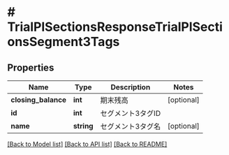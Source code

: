 # # TrialPlSectionsResponseTrialPlSectionsSegment3Tags

## Properties

Name | Type | Description | Notes
------------ | ------------- | ------------- | -------------
**closing_balance** | **int** | 期末残高 | [optional]
**id** | **int** | セグメント3タグID |
**name** | **string** | セグメント3タグ名 | [optional]

[[Back to Model list]](../../README.md#models) [[Back to API list]](../../README.md#endpoints) [[Back to README]](../../README.md)
